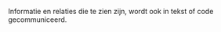 <!-- @license CC0-1.0 -->

Informatie en relaties die te zien zijn, wordt ook in tekst of code gecommuniceerd.
